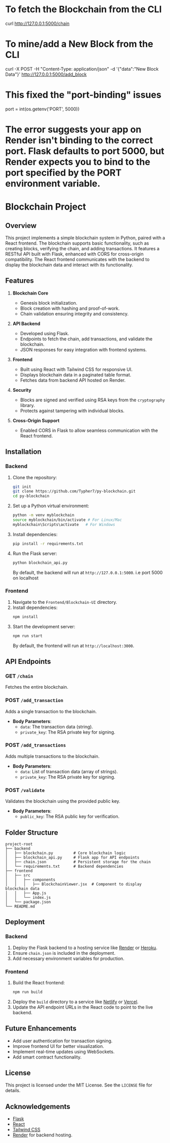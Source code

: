 # To fetch the Blockchain from the CLI

curl http://127.0.0.1:5000/chain

# To mine/add a New Block from the CLI

curl -X POST -H "Content-Type: application/json" -d '{"data":"New Block Data"}' http://127.0.0.1:5000/add_block

# This fixed the "port-binding" issues

port = int(os.getenv('PORT', 5000))

# The error suggests your app on Render isn't binding to the correct port. Flask defaults to port 5000, but Render expects you to bind to the port specified by the PORT environment variable.


# Blockchain Project

## Overview
This project implements a simple blockchain system in Python, paired with a React frontend. The blockchain supports basic functionality, such as creating blocks, verifying the chain, and adding transactions. It features a RESTful API built with Flask, enhanced with CORS for cross-origin compatibility. The React frontend communicates with the backend to display the blockchain data and interact with its functionality.

## Features
1. **Blockchain Core**
   - Genesis block initialization.
   - Block creation with hashing and proof-of-work.
   - Chain validation ensuring integrity and consistency.

2. **API Backend**
   - Developed using Flask.
   - Endpoints to fetch the chain, add transactions, and validate the blockchain.
   - JSON responses for easy integration with frontend systems.

3. **Frontend**
   - Built using React with Tailwind CSS for responsive UI.
   - Displays blockchain data in a paginated table format.
   - Fetches data from backend API hosted on Render.

4. **Security**
   - Blocks are signed and verified using RSA keys from the `cryptography` library.
   - Protects against tampering with individual blocks.

5. **Cross-Origin Support**
   - Enabled CORS in Flask to allow seamless communication with the React frontend.

## Installation

### Backend
1. Clone the repository:
   ```bash
   git init
   git clone https://github.com/Typher7/py-blockchain.git
   cd py-blockchain
   ```
2. Set up a Python virtual environment:
   ```bash
   python -m venv myblockchain
   source myblockchain/bin/activate # For Linux/Mac
   myblockchain\Scripts\activate   # For Windows
   ```
3. Install dependencies:
   ```bash
   pip install -r requirements.txt
   ```
4. Run the Flask server:
   ```bash
   python blockchain_api.py
   ```
   By default, the backend will run at `http://127.0.0.1:5000`.
   i.e port 5000 on localhost

### Frontend
1. Navigate to the `Frontend/Blockchain-UI` directory.
2. Install dependencies:
   ```bash
   npm install
   ```
3. Start the development server:
   ```bash
   npm run start
   ```
   By default, the frontend will run at `http://localhost:3000`.

## API Endpoints
### GET `/chain`
Fetches the entire blockchain.

### POST `/add_transaction`
Adds a single transaction to the blockchain.
- **Body Parameters**:
  - `data`: The transaction data (string).
  - `private_key`: The RSA private key for signing.

### POST `/add_transactions`
Adds multiple transactions to the blockchain.
- **Body Parameters**:
  - `data`: List of transaction data (array of strings).
  - `private_key`: The RSA private key for signing.

### POST `/validate`
Validates the blockchain using the provided public key.
- **Body Parameters**:
  - `public_key`: The RSA public key for verification.

## Folder Structure
```
project-root
├── backend
│   ├── blockchain.py         # Core blockchain logic
│   ├── blockchain_api.py     # Flask app for API endpoints
│   ├── chain.json            # Persistent storage for the chain
│   └── requirements.txt      # Backend dependencies
├── frontend
│   ├── src
│   │   ├── components
│   │   │   ├── BlockchainViewer.jsx  # Component to display blockchain data
│   │   ├── App.js
│   │   └── index.js
│   └── package.json
└── README.md
```

## Deployment
### Backend
1. Deploy the Flask backend to a hosting service like [Render](https://render.com) or [Heroku](https://www.heroku.com).
2. Ensure `chain.json` is included in the deployment.
3. Add necessary environment variables for production.

### Frontend
1. Build the React frontend:
   ```bash
   npm run build
   ```
2. Deploy the `build` directory to a service like [Netlify](https://www.netlify.com) or [Vercel](https://vercel.com).
3. Update the API endpoint URLs in the React code to point to the live backend.

## Future Enhancements
- Add user authentication for transaction signing.
- Improve frontend UI for better visualization.
- Implement real-time updates using WebSockets.
- Add smart contract functionality.

## License
This project is licensed under the MIT License. See the `LICENSE` file for details.

## Acknowledgements
- [Flask](https://flask.palletsprojects.com/)
- [React](https://reactjs.org/)
- [Tailwind CSS](https://tailwindcss.com/)
- [Render](https://render.com/) for backend hosting.

